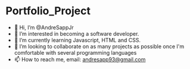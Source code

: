 # Portfolio_Project
- 👋 Hi, I’m @AndreSappJr
- 👀 I’m interested in becoming a software developer.
- 🌱 I’m currently learning Javascript, HTML and CSS.
- 💞️ I’m looking to collaborate on as many projects as possible once I'm comfortable with several programming languages
- 📫 How to reach me, email: andresapp93@gmail.com


